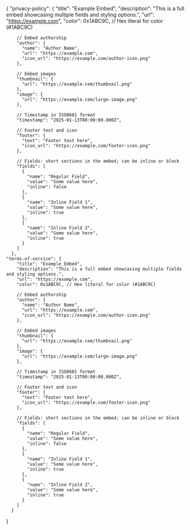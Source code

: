 {
    "privacy-policy": {
        "title": "Example Embed",
        "description": "This is a full embed showcasing multiple fields and styling options.",
        "url": "https://example.com",
        "color": 0x1ABC9C, // Hex literal for color (#1ABC9C)
  
        // Embed authorship
        "author": {
          "name": "Author Name",
          "url": "https://example.com",
          "icon_url": "https://example.com/author-icon.png"
        },
  
        // Embed images
        "thumbnail": {
          "url": "https://example.com/thumbnail.png"
        },
        "image": {
          "url": "https://example.com/large-image.png"
        },
  
        // Timestamp in ISO8601 format
        "timestamp": "2025-01-13T00:00:00.000Z",
  
        // Footer text and icon
        "footer": {
          "text": "Footer text here",
          "icon_url": "https://example.com/footer-icon.png"
        },
  
        // Fields: short sections in the embed; can be inline or block
        "fields": [
          {
            "name": "Regular Field",
            "value": "Some value here",
            "inline": false
          },
          {
            "name": "Inline Field 1",
            "value": "Some value here",
            "inline": true
          },
          {
            "name": "Inline Field 2",
            "value": "Some value here",
            "inline": true
          }
        ]
      },
    "terms-of-service": {
        "title": "Example Embed",
        "description": "This is a full embed showcasing multiple fields and styling options.",
        "url": "https://example.com",
        "color": 0x1ABC9C, // Hex literal for color (#1ABC9C)
  
        // Embed authorship
        "author": {
          "name": "Author Name",
          "url": "https://example.com",
          "icon_url": "https://example.com/author-icon.png"
        },
  
        // Embed images
        "thumbnail": {
          "url": "https://example.com/thumbnail.png"
        },
        "image": {
          "url": "https://example.com/large-image.png"
        },
  
        // Timestamp in ISO8601 format
        "timestamp": "2025-01-13T00:00:00.000Z",
  
        // Footer text and icon
        "footer": {
          "text": "Footer text here",
          "icon_url": "https://example.com/footer-icon.png"
        },
  
        // Fields: short sections in the embed; can be inline or block
        "fields": [
          {
            "name": "Regular Field",
            "value": "Some value here",
            "inline": false
          },
          {
            "name": "Inline Field 1",
            "value": "Some value here",
            "inline": true
          },
          {
            "name": "Inline Field 2",
            "value": "Some value here",
            "inline": true
          }
        ]
      }
}